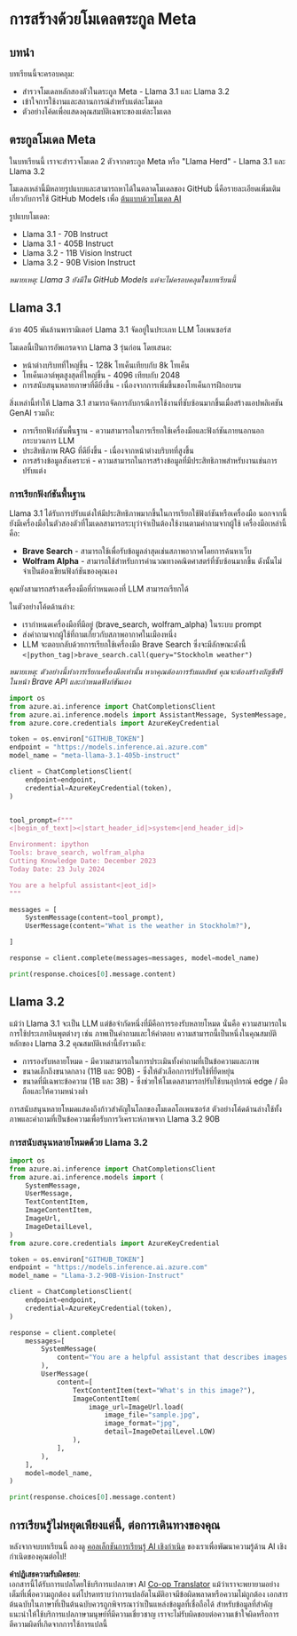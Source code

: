 <!--
CO_OP_TRANSLATOR_METADATA:
{
  "original_hash": "4c2a0b0c738b649ef049fb99a23be661",
  "translation_date": "2025-05-20T11:11:48+00:00",
  "source_file": "21-meta/README.md",
  "language_code": "th"
}
-->
# การสร้างด้วยโมเดลตระกูล Meta

## บทนำ

บทเรียนนี้จะครอบคลุม:

- สำรวจโมเดลหลักสองตัวในตระกูล Meta - Llama 3.1 และ Llama 3.2
- เข้าใจการใช้งานและสถานการณ์สำหรับแต่ละโมเดล
- ตัวอย่างโค้ดเพื่อแสดงคุณสมบัติเฉพาะของแต่ละโมเดล

## ตระกูลโมเดล Meta

ในบทเรียนนี้ เราจะสำรวจโมเดล 2 ตัวจากตระกูล Meta หรือ "Llama Herd" - Llama 3.1 และ Llama 3.2

โมเดลเหล่านี้มีหลายรูปแบบและสามารถหาได้ในตลาดโมเดลของ GitHub นี่คือรายละเอียดเพิ่มเติมเกี่ยวกับการใช้ GitHub Models เพื่อ [ต้นแบบด้วยโมเดล AI](https://docs.github.com/en/github-models/prototyping-with-ai-models?WT.mc_id=academic-105485-koreyst)

รูปแบบโมเดล:
- Llama 3.1 - 70B Instruct
- Llama 3.1 - 405B Instruct
- Llama 3.2 - 11B Vision Instruct
- Llama 3.2 - 90B Vision Instruct

*หมายเหตุ: Llama 3 ยังมีใน GitHub Models แต่จะไม่ครอบคลุมในบทเรียนนี้*

## Llama 3.1

ด้วย 405 พันล้านพารามิเตอร์ Llama 3.1 จัดอยู่ในประเภท LLM โอเพนซอร์ส

โมเดลนี้เป็นการอัพเกรดจาก Llama 3 รุ่นก่อน โดยเสนอ:

- หน้าต่างบริบทที่ใหญ่ขึ้น - 128k โทเค็นเทียบกับ 8k โทเค็น
- โทเค็นเอาต์พุตสูงสุดที่ใหญ่ขึ้น - 4096 เทียบกับ 2048
- การสนับสนุนหลายภาษาที่ดียิ่งขึ้น - เนื่องจากการเพิ่มขึ้นของโทเค็นการฝึกอบรม

สิ่งเหล่านี้ทำให้ Llama 3.1 สามารถจัดการกับกรณีการใช้งานที่ซับซ้อนมากขึ้นเมื่อสร้างแอปพลิเคชัน GenAI รวมถึง:
- การเรียกฟังก์ชันพื้นฐาน - ความสามารถในการเรียกใช้เครื่องมือและฟังก์ชันภายนอกนอกกระบวนการ LLM
- ประสิทธิภาพ RAG ที่ดียิ่งขึ้น - เนื่องจากหน้าต่างบริบทที่สูงขึ้น
- การสร้างข้อมูลสังเคราะห์ - ความสามารถในการสร้างข้อมูลที่มีประสิทธิภาพสำหรับงานเช่นการปรับแต่ง

### การเรียกฟังก์ชันพื้นฐาน

Llama 3.1 ได้รับการปรับแต่งให้มีประสิทธิภาพมากขึ้นในการเรียกใช้ฟังก์ชันหรือเครื่องมือ นอกจากนี้ยังมีเครื่องมือในตัวสองตัวที่โมเดลสามารถระบุว่าจำเป็นต้องใช้งานตามคำถามจากผู้ใช้ เครื่องมือเหล่านี้คือ:

- **Brave Search** - สามารถใช้เพื่อรับข้อมูลล่าสุดเช่นสภาพอากาศโดยการค้นหาเว็บ
- **Wolfram Alpha** - สามารถใช้สำหรับการคำนวณทางคณิตศาสตร์ที่ซับซ้อนมากขึ้น ดังนั้นไม่จำเป็นต้องเขียนฟังก์ชันของคุณเอง

คุณยังสามารถสร้างเครื่องมือที่กำหนดเองที่ LLM สามารถเรียกได้

ในตัวอย่างโค้ดด้านล่าง:

- เรากำหนดเครื่องมือที่มีอยู่ (brave_search, wolfram_alpha) ในระบบ prompt
- ส่งคำถามจากผู้ใช้ที่ถามเกี่ยวกับสภาพอากาศในเมืองหนึ่ง
- LLM จะตอบกลับด้วยการเรียกใช้เครื่องมือ Brave Search ซึ่งจะมีลักษณะดังนี้ `<|python_tag|>brave_search.call(query="Stockholm weather")`

*หมายเหตุ: ตัวอย่างนี้ทำการเรียกเครื่องมือเท่านั้น หากคุณต้องการรับผลลัพธ์ คุณจะต้องสร้างบัญชีฟรีในหน้า Brave API และกำหนดฟังก์ชันเอง*

```python 
import os
from azure.ai.inference import ChatCompletionsClient
from azure.ai.inference.models import AssistantMessage, SystemMessage, UserMessage
from azure.core.credentials import AzureKeyCredential

token = os.environ["GITHUB_TOKEN"]
endpoint = "https://models.inference.ai.azure.com"
model_name = "meta-llama-3.1-405b-instruct"

client = ChatCompletionsClient(
    endpoint=endpoint,
    credential=AzureKeyCredential(token),
)


tool_prompt=f"""
<|begin_of_text|><|start_header_id|>system<|end_header_id|>

Environment: ipython
Tools: brave_search, wolfram_alpha
Cutting Knowledge Date: December 2023
Today Date: 23 July 2024

You are a helpful assistant<|eot_id|>
"""

messages = [
    SystemMessage(content=tool_prompt),
    UserMessage(content="What is the weather in Stockholm?"),

]

response = client.complete(messages=messages, model=model_name)

print(response.choices[0].message.content)
```

## Llama 3.2

แม้ว่า Llama 3.1 จะเป็น LLM แต่ข้อจำกัดหนึ่งที่มีคือการรองรับหลายโหมด นั่นคือ ความสามารถในการใช้ประเภทอินพุตต่างๆ เช่น ภาพเป็นคำถามและให้คำตอบ ความสามารถนี้เป็นหนึ่งในคุณสมบัติหลักของ Llama 3.2 คุณสมบัติเหล่านี้ยังรวมถึง:

- การรองรับหลายโหมด - มีความสามารถในการประเมินทั้งคำถามที่เป็นข้อความและภาพ
- ขนาดเล็กถึงขนาดกลาง (11B และ 90B) - ซึ่งให้ตัวเลือกการปรับใช้ที่ยืดหยุ่น
- ขนาดที่มีเฉพาะข้อความ (1B และ 3B) - ซึ่งช่วยให้โมเดลสามารถปรับใช้บนอุปกรณ์ edge / มือถือและให้ความหน่วงต่ำ

การสนับสนุนหลายโหมดแสดงถึงก้าวสำคัญในโลกของโมเดลโอเพนซอร์ส ตัวอย่างโค้ดด้านล่างใช้ทั้งภาพและคำถามที่เป็นข้อความเพื่อรับการวิเคราะห์ภาพจาก Llama 3.2 90B

### การสนับสนุนหลายโหมดด้วย Llama 3.2

```python 
import os
from azure.ai.inference import ChatCompletionsClient
from azure.ai.inference.models import (
    SystemMessage,
    UserMessage,
    TextContentItem,
    ImageContentItem,
    ImageUrl,
    ImageDetailLevel,
)
from azure.core.credentials import AzureKeyCredential

token = os.environ["GITHUB_TOKEN"]
endpoint = "https://models.inference.ai.azure.com"
model_name = "Llama-3.2-90B-Vision-Instruct"

client = ChatCompletionsClient(
    endpoint=endpoint,
    credential=AzureKeyCredential(token),
)

response = client.complete(
    messages=[
        SystemMessage(
            content="You are a helpful assistant that describes images in details."
        ),
        UserMessage(
            content=[
                TextContentItem(text="What's in this image?"),
                ImageContentItem(
                    image_url=ImageUrl.load(
                        image_file="sample.jpg",
                        image_format="jpg",
                        detail=ImageDetailLevel.LOW)
                ),
            ],
        ),
    ],
    model=model_name,
)

print(response.choices[0].message.content)
```

## การเรียนรู้ไม่หยุดเพียงแค่นี้, ต่อการเดินทางของคุณ

หลังจากจบบทเรียนนี้ ลองดู [คอลเล็กชันการเรียนรู้ AI เชิงกำเนิด](https://aka.ms/genai-collection?WT.mc_id=academic-105485-koreyst) ของเราเพื่อพัฒนาความรู้ด้าน AI เชิงกำเนิดของคุณต่อไป!

**คำปฏิเสธความรับผิดชอบ**:  
เอกสารนี้ได้รับการแปลโดยใช้บริการแปลภาษา AI [Co-op Translator](https://github.com/Azure/co-op-translator) แม้ว่าเราจะพยายามอย่างเต็มที่เพื่อความถูกต้อง แต่โปรดทราบว่าการแปลอัตโนมัติอาจมีข้อผิดพลาดหรือความไม่ถูกต้อง เอกสารต้นฉบับในภาษาที่เป็นต้นฉบับควรถูกพิจารณาว่าเป็นแหล่งข้อมูลที่เชื่อถือได้ สำหรับข้อมูลที่สำคัญ แนะนำให้ใช้บริการแปลภาษามนุษย์ที่มีความเชี่ยวชาญ เราจะไม่รับผิดชอบต่อความเข้าใจผิดหรือการตีความผิดที่เกิดจากการใช้การแปลนี้